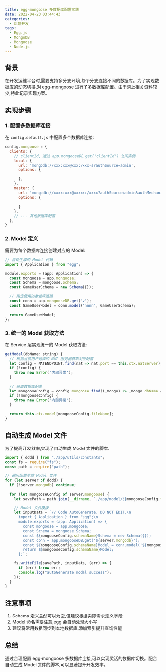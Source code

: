 ```yaml
---
title: egg-mongoose 多数据库配置实践
date: 2022-04-23 03:44:43
categories:
  - 后端开发
tags:
  - Egg.js
  - MongoDB
  - Mongoose
  - Node.js
---
```


## 背景

在开发运维平台时,需要支持多分支环境,每个分支连接不同的数据库。为了实现数据库的动态切换,对 egg-mongoose 进行了多数据库配置。由于网上相关资料较少,特此记录实现方案。

## 实现步骤

### 1. 配置多数据库连接

在 `config.default.js` 中配置多个数据库连接:

```javascript
config.mongoose = {
  clients: {
    // clientId, 通过 app.mongooseDB.get('clientId') 访问实例
    local: {
      url: 'mongodb://xxx:xxx@xxx:/xxx-s?authSource=admin',
      options: {
       
      },
    },
    master: {
      url: 'mongodb://xxxx:xxx@xxxxx:/xxxx?authSource=admin&authMechanism=SCRAM-SHA-1',
      options: {
      
      }
    },
    // ... 其他数据库配置
  },
}
```

### 2. Model 定义

需要为每个数据库连接创建对应的 Model:

```javascript
// 自动生成的 Model 代码
import { Application } from "egg";

module.exports = (app: Application) => {
  const mongoose = app.mongoose;
  const Schema = mongoose.Schema;
  const GameUserSchema = new Schema({});
  
  // 指定使用的数据库连接
  const conn = app.mongooseDB.get('v');
  const GameUserModel = conn.model('nnnn', GameUserSchema);
  
  return GameUserModel;
};
```

### 3. 统一的 Model 获取方法

在 Service 层实现统一的 Model 获取方法:

```javascript
getModel(dbName: string) {
  // 根据当前用户选择的 NAT 服务器获取对应配置
  let config = NATENDPOINT.find(nat => nat.port == this.ctx.natServer);
  if (!config) {
    throw new Error('内部异常');
  }
  
  // 获取数据库配置
  let mongooseConfig = config.mongoose.find((_mongo) => _mongo.dbName == dbName);
  if (!mongooseConfig) {
    throw new Error('内部异常');
  }
  
  return this.ctx.model[mongooseConfig.fileName];
}
```

## 自动生成 Model 文件

为了提高开发效率,实现了自动生成 Model 文件的脚本:

```javascript
import { dddd } from "./app/utils/constants";
const fs = require("fs");
const path = require("path");

// 遍历配置生成 Model 文件
for (let server of dddd) {
  if (!server.mongodb) continue;
  
  for (let mongooseConfig of server.mongoose) {
    let savePath = path.join(__dirname, `./app/model/${mongooseConfig.fileName}.ts`);
    
    // Model 文件模板
    let inputData = `// Code AutoGenerate. DO NOT EDIT.\n
      import { Application } from "egg";\n
      module.exports = (app: Application) => {
        const mongoose = app.mongoose;
        const Schema = mongoose.Schema;
        const ${mongooseConfig.schemaName}Schema = new Schema({});
        const conn = app.mongooseDB.get('${server.mongodb}');
        const ${mongooseConfig.schemaName}Model = conn.model('${mongooseConfig.dbName}', ${mongooseConfig.schemaName}Schema);
        return ${mongooseConfig.schemaName}Model;
      };`;
      
    fs.writeFile(savePath, inputData, (err) => {
      if (err) throw err;
      console.log("autoGenerate modal success");
    });
  }
}
```

## 注意事项

1. Schema 定义虽然可以为空,但建议根据实际需求定义字段
2. Model 命名需要注意,egg 会自动处理大小写
3. 建议将常用数据同步到本地数据库,添加索引提升查询性能

## 总结

通过合理配置 egg-mongoose 多数据库连接,可以实现灵活的数据库切换。配合自动生成 Model 文件的脚本,可以显著提升开发效率。
